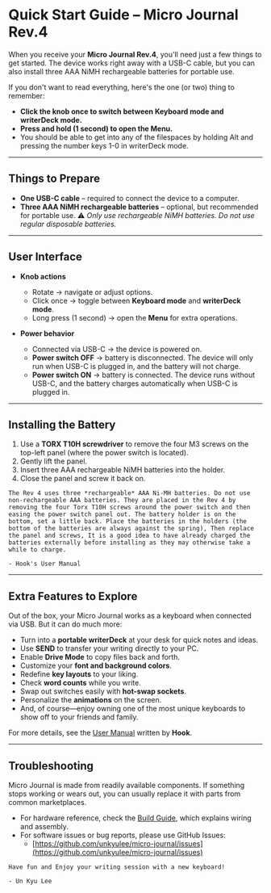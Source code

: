 
# Quick Start Guide – Micro Journal Rev.4

When you receive your **Micro Journal Rev.4**, you'll need just a few things to get started.
The device works right away with a USB-C cable, but you can also install three AAA NiMH rechargeable batteries for portable use.

If you don't want to read everything, here's the one (or two) thing to remember:
* **Click the knob once to switch between Keyboard mode and writerDeck mode.**
* **Press and hold (1 second) to open the Menu.**
* You should be able to get into any of the filespaces by holding Alt and pressing the number keys 1-0 in writerDeck mode.


---

## Things to Prepare

* **One USB-C cable** – required to connect the device to a computer.
* **Three AAA NiMH rechargeable batteries** – optional, but recommended for portable use.
  ⚠️ *Only use rechargeable NiMH batteries. Do not use regular disposable batteries.*

---

## User Interface

* **Knob actions**

  * Rotate → navigate or adjust options.
  * Click once → toggle between **Keyboard mode** and **writerDeck mode**.
  * Long press (1 second) → open the **Menu** for extra operations.

* **Power behavior**

  * Connected via USB-C → the device is powered on.
  * **Power switch OFF** → battery is disconnected. The device will only run when USB-C is plugged in, and the battery will not charge.
  * **Power switch ON** → battery is connected. The device runs without USB-C, and the battery charges automatically when USB-C is plugged in.

---

## Installing the Battery

1. Use a **TORX T10H screwdriver** to remove the four M3 screws on the top-left panel (where the power switch is located).
2. Gently lift the panel.
3. Insert three AAA rechargeable NiMH batteries into the holder.
4. Close the panel and screw it back on.

```
The Rev 4 uses three *rechargeable* AAA Ni-MH batteries. Do not use non-rechargeable AAA batteries. They are placed in the Rev 4 by removing the four Torx T10H screws around the power switch and then easing the power switch panel out. The battery holder is on the bottom, set a little back. Place the batteries in the holders (the bottom of the batteries are always against the spring), Then replace the panel and screws, It is a good idea to have already charged the batteries externally before installing as they may otherwise take a while to charge.

- Hook's User Manual
```

---

## Extra Features to Explore

Out of the box, your Micro Journal works as a keyboard when connected via USB.
But it can do much more:

* Turn into a **portable writerDeck** at your desk for quick notes and ideas.
* Use **SEND** to transfer your writing directly to your PC.
* Enable **Drive Mode** to copy files back and forth.
* Customize your **font and background colors**.
* Redefine **key layouts** to your liking.
* Check **word counts** while you write.
* Swap out switches easily with **hot-swap sockets**.
* Personalize the **animations** on the screen.
* And, of course—enjoy owning one of the most unique keyboards to show off to your friends and family.

For more details, see the [User Manual](./user-manual.md) written by **Hook**.

---

## Troubleshooting

Micro Journal is made from readily available components. If something stops working or wears out, you can usually replace it with parts from common marketplaces.

* For hardware reference, check the [Build Guide](./build-guide.md), which explains wiring and assembly.
* For software issues or bug reports, please use GitHub Issues:
  - [https://github.com/unkyulee/micro-journal/issues](https://github.com/unkyulee/micro-journal/issues)

```
Have fun and Enjoy your writing session with a new keyboard!

- Un Kyu Lee
```

